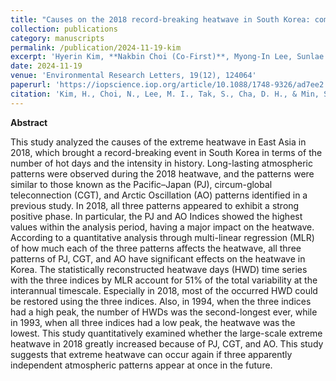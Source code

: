```yaml
---
title: "Causes on the 2018 record-breaking heatwave in South Korea: compound impacts from recurrent large-scale atmospheric teleconnections"
collection: publications
category: manuscripts
permalink: /publication/2024-11-19-kim
excerpt: 'Hyerin Kim, **Nakbin Choi (Co-First)**, Myong-In Lee, Sunlae Tak, Dong-Hyun Cha and Seung-Ki Min'
date: 2024-11-19
venue: 'Environmental Research Letters, 19(12), 124064'
paperurl: 'https://iopscience.iop.org/article/10.1088/1748-9326/ad7ee2'
citation: 'Kim, H., Choi, N., Lee, M. I., Tak, S., Cha, D. H., & Min, S. K. (2024). Causes on the 2018 record-breaking heatwave in South Korea: compound impacts from recurrent large-scale atmospheric teleconnections. Environmental Research Letters, 19(12), 124064.'
---
```

**Abstract**

This study analyzed the causes of the extreme heatwave in East Asia in 2018, which brought a record-breaking event in South Korea in terms of the number of hot days and the intensity in history. Long-lasting atmospheric patterns were observed during the 2018 heatwave, and the patterns were similar to those known as the Pacific–Japan (PJ), circum-global teleconnection (CGT), and Arctic Oscillation (AO) patterns identified in a previous study. In 2018, all three patterns appeared to exhibit a strong positive phase. In particular, the PJ and AO Indices showed the highest values within the analysis period, having a major impact on the heatwave. According to a quantitative analysis through multi-linear regression (MLR) of how much each of the three patterns affects the heatwave, all three patterns of PJ, CGT, and AO have significant effects on the heatwave in Korea. The statistically reconstructed heatwave days (HWD) time series with the three indices by MLR account for 51% of the total variability at the interannual timescale. Especially in 2018, most of the occurred HWD could be restored using the three indices. Also, in 1994, when the three indices had a high peak, the number of HWDs was the second-longest ever, while in 1993, when all three indices had a low peak, the heatwave was the lowest. This study quantitatively examined whether the large-scale extreme heatwave in 2018 greatly increased because of PJ, CGT, and AO. This study suggests that extreme heatwave can occur again if three apparently independent atmospheric patterns appear at once in the future.
